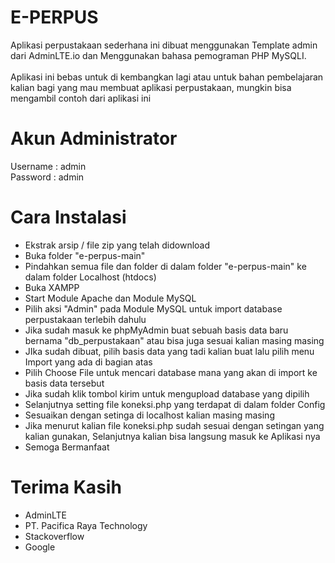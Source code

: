 # E-PERPUS
 Aplikasi perpustakaan sederhana ini dibuat menggunakan Template admin dari AdminLTE.io dan Menggunakan bahasa pemograman PHP MySQLI. <br> <br>
 Aplikasi ini bebas untuk di kembangkan lagi atau untuk bahan pembelajaran kalian bagi yang mau membuat aplikasi perpustakaan, mungkin bisa mengambil contoh dari aplikasi ini

# Akun Administrator
Username : admin
<br>
Password : admin

# Cara Instalasi
<ul>
     <li> Ekstrak arsip / file zip yang telah didownload </li>
     <li> Buka folder "e-perpus-main" </li>
     <li> Pindahkan semua file dan folder di dalam folder "e-perpus-main" ke dalam folder Localhost (htdocs) </li>
     <li> Buka XAMPP </li>
     <li> Start Module Apache dan Module MySQL </li>
     <li> Pilih aksi "Admin" pada Module MySQL untuk import database perpustakaan terlebih dahulu </li>
     <li> Jika sudah masuk ke phpMyAdmin buat sebuah basis data baru bernama "db_perpustakaan" atau bisa juga sesuai kalian masing masing </li>
     <li> JIka sudah dibuat, pilih basis data yang tadi kalian buat lalu pilih menu Import yang ada di bagian atas </li>
     <li> Pilih Choose File untuk mencari database mana yang akan di import ke basis data tersebut </li>
     <li> Jika sudah klik tombol kirim untuk mengupload database yang dipilih </li>
     <li> Selanjutnya setting file koneksi.php yang terdapat di dalam folder Config </li>
     <li> Sesuaikan dengan setinga di localhost kalian masing masing </li>
     <li> Jika menurut kalian file koneksi.php sudah sesuai dengan setingan yang kalian gunakan, Selanjutnya kalian bisa langsung masuk ke Aplikasi nya </li>
     <li> Semoga Bermanfaat </li>
</ul>

# Terima Kasih
<ul>
    <li> AdminLTE </li>
    <li> PT. Pacifica Raya Technology </li>
    <li> Stackoverflow </li>
    <li> Google </li>
</ul>
